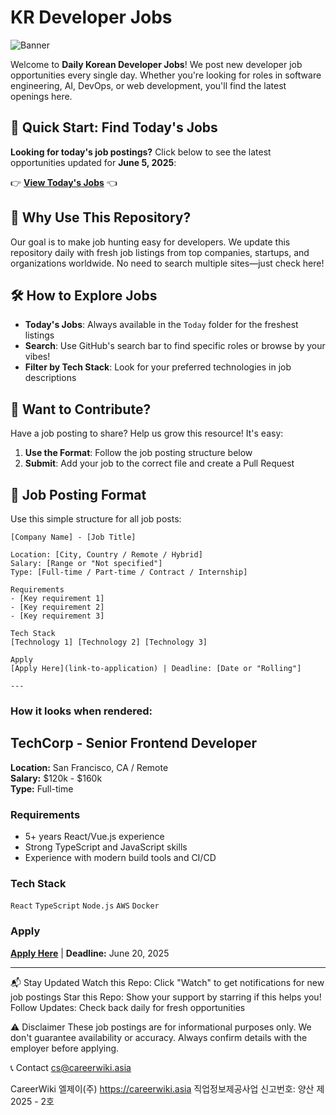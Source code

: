 # KR Developer Jobs

![Banner](https://placehold.co/1200x200?text=CareerWiki)

Welcome to **Daily Korean Developer Jobs**! We post new developer job opportunities every single day. Whether you're looking for roles in software engineering, AI, DevOps, or web development, you'll find the latest openings here.

## 📅 Quick Start: Find Today's Jobs

**Looking for today's job postings?** Click below to see the latest opportunities updated for **June 5, 2025**:

👉 **[View Today's Jobs](Today/Today-Jobs.md)** 👈

## 🌟 Why Use This Repository?

Our goal is to make job hunting easy for developers. We update this repository daily with fresh job listings from top companies, startups, and organizations worldwide. No need to search multiple sites—just check here!

## 🛠️ How to Explore Jobs

- **Today's Jobs**: Always available in the `Today` folder for the freshest listings
- **Search**: Use GitHub's search bar to find specific roles or browse by your vibes!
- **Filter by Tech Stack**: Look for your preferred technologies in job descriptions

## 🤝 Want to Contribute?

Have a job posting to share? Help us grow this resource! It's easy:

1. **Use the Format**: Follow the job posting structure below
2. **Submit**: Add your job to the correct file and create a Pull Request

## 📝 Job Posting Format

Use this simple structure for all job posts:

```
[Company Name] - [Job Title]

Location: [City, Country / Remote / Hybrid]  
Salary: [Range or "Not specified"]  
Type: [Full-time / Part-time / Contract / Internship]  

Requirements
- [Key requirement 1]
- [Key requirement 2]
- [Key requirement 3]

Tech Stack
[Technology 1] [Technology 2] [Technology 3]

Apply
[Apply Here](link-to-application) | Deadline: [Date or "Rolling"]

---
```
### How it looks when rendered:

## TechCorp - Senior Frontend Developer

**Location:** San Francisco, CA / Remote  
**Salary:** $120k - $160k  
**Type:** Full-time  

### Requirements
- 5+ years React/Vue.js experience
- Strong TypeScript and JavaScript skills
- Experience with modern build tools and CI/CD

### Tech Stack
`React` `TypeScript` `Node.js` `AWS` `Docker`

### Apply
**[Apply Here](https://sample.com/careers/frontend-dev)** | **Deadline:** June 20, 2025

---

📬 Stay Updated
Watch this Repo: Click "Watch" to get notifications for new job postings
Star this Repo: Show your support by starring if this helps you!
Follow Updates: Check back daily for fresh opportunities

⚠️ Disclaimer
These job postings are for informational purposes only. We don't guarantee availability or accuracy. Always confirm details with the employer before applying.

📞 Contact
cs@careerwiki.asia

CareerWiki 엘제이(주) https://careerwiki.asia 
직업정보제공사업 신고번호: 양산 제2025 - 2호